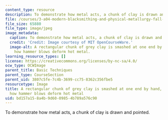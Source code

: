 ```yaml
---
content_type: resource
description: To demonstrate how metal acts, a chunk of clay is drawn and pointed.
file: /courses/3-a04-modern-blacksmithing-and-physical-metallurgy-fall-2008/bd157a158a4b9d6009854b789a576c90_027.jpg
file_size: 65880
file_type: image/jpeg
image_metadata:
  caption: To demonstrate how metal acts, a chunk of clay is drawn and pointed.
  credit: 'Credit: Image courtesy of MIT OpenCourseWare.'
  image-alt: A rectangular chunk of grey clay is smashed at one end by hand, to demonstrate
    how hammer blows deform hot metal.
learning_resource_types: []
license: https://creativecommons.org/licenses/by-nc-sa/4.0/
ocw_type: OCWImage
parent_title: Basic Techniques
parent_type: CourseSection
parent_uid: 3807c5fe-7c4b-3699-cc75-8362c356fbe5
resourcetype: Image
title: A rectangular chunk of grey clay is smashed at one end by hand, to demonstrate
  how hammer blows deform hot metal
uid: bd157a15-8a4b-9d60-0985-4b789a576c90
---
```

To demonstrate how metal acts, a chunk of clay is drawn and pointed.